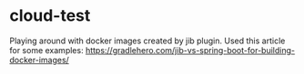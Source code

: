 # cloud-test
Playing around with docker images created by jib plugin.
Used this article for some examples:
https://gradlehero.com/jib-vs-spring-boot-for-building-docker-images/